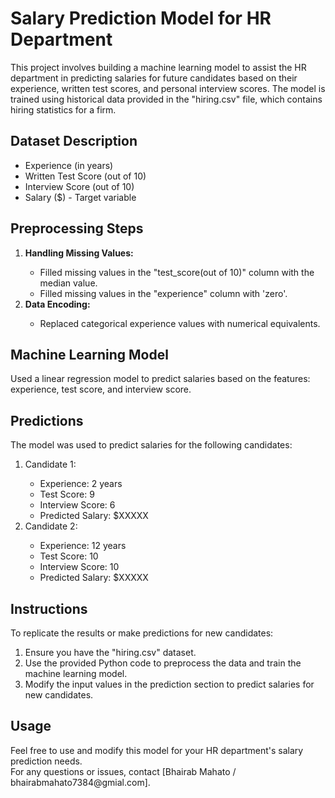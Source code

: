 <!DOCTYPE html>
<html>
<head>
</head>
<body>

<h1>Salary Prediction Model for HR Department</h1>

<p>This project involves building a machine learning model to assist the HR department in predicting salaries for future candidates based on their experience, written test scores, and personal interview scores. The model is trained using historical data provided in the "hiring.csv" file, which contains hiring statistics for a firm.</p>

<h2>Dataset Description</h2>

<ul>
  <li>Experience (in years)</li>
  <li>Written Test Score (out of 10)</li>
  <li>Interview Score (out of 10)</li>
  <li>Salary ($) - Target variable</li>
</ul>

<h2>Preprocessing Steps</h2>

<ol>
  <li><strong>Handling Missing Values:</strong></li>
  <ul>
    <li>Filled missing values in the "test_score(out of 10)" column with the median value.</li>
    <li>Filled missing values in the "experience" column with 'zero'.</li>
  </ul>
  <li><strong>Data Encoding:</strong></li>
  <ul>
    <li>Replaced categorical experience values with numerical equivalents.</li>
  </ul>
</ol>

<h2>Machine Learning Model</h2>

<p>Used a linear regression model to predict salaries based on the features: experience, test score, and interview score.</p>

<h2>Predictions</h2>

<p>The model was used to predict salaries for the following candidates:</p>

<ol>
  <li>Candidate 1:</li>
  <ul>
    <li>Experience: 2 years</li>
    <li>Test Score: 9</li>
    <li>Interview Score: 6</li>
    <li>Predicted Salary: $XXXXX</li>
  </ul>
  <li>Candidate 2:</li>
  <ul>
    <li>Experience: 12 years</li>
    <li>Test Score: 10</li>
    <li>Interview Score: 10</li>
    <li>Predicted Salary: $XXXXX</li>
  </ul>
</ol>

<h2>Instructions</h2>

<p>To replicate the results or make predictions for new candidates:</p>
<ol>
  <li>Ensure you have the "hiring.csv" dataset.</li>
  <li>Use the provided Python code to preprocess the data and train the machine learning model.</li>
  <li>Modify the input values in the prediction section to predict salaries for new candidates.</li>
</ol>

<h2>Usage</h2>

<p>Feel free to use and modify this model for your HR department's salary prediction needs. 
  <br>For any questions or issues, contact [Bhairab Mahato / bhairabmahato7384@gmial.com].</p>

</body>
</html>

